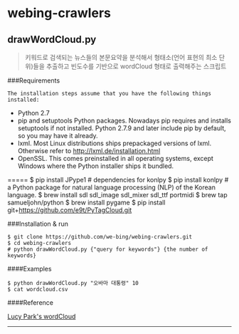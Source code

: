 # webing-crawlers

## drawWordCloud.py

> 키워드로 검색되는 뉴스들의 본문요약을 분석해서 형태소(언어 표현의 최소 단위)들을 추출하고  빈도수를 기반으로 
wordCloud 형태로 출력해주는 스크립트

###Requirements
 
    The installation steps assume that you have the following things installed:
- Python 2.7
- pip and setuptools Python packages. Nowadays pip requires and installs setuptools if not installed. Python 2.7.9 and later include pip by default, so you may have it already.
- lxml. Most Linux distributions ships prepackaged versions of lxml. Otherwise refer to http://lxml.de/installation.html
- OpenSSL. This comes preinstalled in all operating systems, except Windows where the Python installer ships it bundled.

=====
    $ pip install JPype1  # dependencies for konlpy 
    $ pip install konlpy  # a Python package for natural language processing (NLP) of the Korean language. 
    $ brew install sdl sdl_image sdl_mixer sdl_ttf portmidi
    $ brew tap samueljohn/python
    $ brew install pygame
    $ pip install git+https://github.com/e9t/PyTagCloud.git
    

###Installation & run

    $ git clone https://github.com/we-bing/webing-crawlers.git 
    $ cd webing-crawlers
    # python drawWordCloud.py {"query for keywords"} {the number of keywords}


####Examples

    $ python drawWordCloud.py "오바마 대통령" 10
    $ cat wordcloud.csv
    
####Reference

  [Lucy Park's wordCloud](https://www.lucypark.kr/)
    
---------
